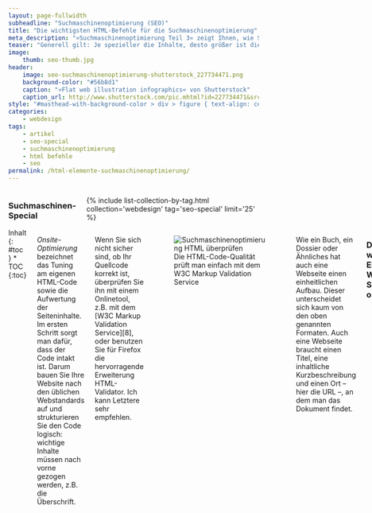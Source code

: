 ```yaml
---
layout: page-fullwidth
subheadline: "Suchmaschinenoptimierung (SEO)"
title: "Die wichtigsten HTML-Befehle für die Suchmaschinenoptimierung"
meta_description: "»Suchmaschinenoptimierung Teil 3« zeigt Ihnen, wie Sie optimale Keywords (Suchworte, Schlagwörter) für Ihre Artikel recerchieren, aussuchen und nutzen."
teaser: "Generell gilt: Je spezieller die Inhalte, desto größer ist die Wahrschein&shy;lichkeit, eine gute Platzierung in den Suchmaschinen zu erreichen. Das sogenannte »Ranking« beeinflussen Sie maßgeblich, indem Sie Ihr Material sinnvoll aufarbeiten. Denn ein Dokument wird nur dann Teil eines Suchergebnisses, wenn es das gesuchte Wort als Begriff enthält.Darum gehört zu den wichtigsten Aufgaben die Wahl der geeigneten Schlüsselwörter."
image:
    thumb: seo-thumb.jpg
header:
    image: seo-suchmaschinenoptimierung-shutterstock_227734471.png
    background-color: "#56b8d1"
    caption: "»Flat web illustration infographics« von Shutterstock"
    caption_url: http://www.shutterstock.com/pic.mhtml?id=227734471&src=id
style: "#masthead-with-background-color > div > figure { text-align: center; }"
categories:
    - webdesign
tags:
    - artikel
    - seo-special
    - suchmaschinenoptimierung
    - html befehle
    - seo
permalink: /html-elemente-suchmaschinenoptimierung/
---
```

<div class="row">
<div class="medium-5 medium-push-7 columns" markdown="1">
<h3 class="m0">Suchmaschinen-Special</h3>

{% include list-collection-by-tag.html collection='webdesign' tag='seo-special' limit='25' %}

</div><!-- /.medium-5.columns -->


<div class="medium-7 medium-pull-5 columns" markdown="1">

<div class="panel radius" markdown="1">
Inhalt
{: #toc }
*  TOC
{:toc}
</div>

*Onsite-Optimierung* bezeichnet das Tuning am eigenen HTML-Code sowie die Aufwertung der Seiteninhalte. Im ersten Schritt sorgt man dafür, dass der Code intakt ist. Darum bauen Sie Ihre Website nach den üblichen Webstandards auf und strukturieren Sie den Code logisch: wichtige Inhalte müssen nach vorne gezogen werden, z.B. die Überschrift.

Wenn Sie sich nicht sicher sind, ob Ihr Quellcode korrekt ist, überprüfen Sie ihn mit einem Onlinetool, z.B. mit dem [W3C Markup Validation Service][8], oder benutzen Sie für Firefox die hervorragende Erweiterung HTML-Validator. Ich kann Letztere sehr empfehlen.

<figure>
<img src="{{ site.urlimg }}suchmaschinenoptimierung-html-optimieren.png" alt="Suchmaschinenoptimierung HTML überprüfen">
<figcaption>Die HTML-Code-Qualität prüft man einfach mit dem W3C Markup Validation Service</figcaption>
</figure>

Wie ein Buch, ein Dossier oder Ähnliches hat auch eine Webseite einen einheitlichen Aufbau. Dieser unterscheidet sich kaum von den oben genannten Formaten. Auch eine Webseite braucht einen Titel, eine inhaltliche Kurzbeschreibung und einen Ort – hier die URL –, an dem man das Dokument findet.


### Die drei wichtigsten Elemente einer Webseite für die Suchmaschinen&shy;optimierung

**`<title>` – Jedes Dokument braucht eine Überschrift:** Wie bei einem normalen, journalistisch einwandfreien Artikel, ist auch bei einer Webseite die Überschrift ein maßgeblicher Faktor dafür, ob sie angeschaut wird. Denken Sie daran, dass die Überschrift nicht nur auf Ihrer Website auftaucht. Auch in RSS-Readern, in Bookmarks oder anderen Websites taucht dieser Titel auf.

![]({{ site.urlimg }}suchmaschinenoptimierung-html-befehl-2.png)

Im Vergleich zum Printmedium richtet sich die Überschrift aber nicht nur an den Leser, sondern auch an eine »dumme« Maschine, die lediglich auf Algorithmen basiert. Während ein Leser »Prinz Poldi« in Beziehung zu »Lukas Podolski« setzt, verbindet bzw. assoziert die Suchmaschine einen derartigen Artikel nicht unbedingt mit dem Fußballspieler, es sei denn, die Suchmaschine hat nach zahlreichen Links einen Zusammenhang erkannt.

Sucht jemand z.B. »Lukas Podolski«, listet die Suchmaschine nicht automatisch einen passenden Artikel wie »Prinz Poldi« auf, sondern nur dann, wenn die Keywords »Lukas Podolski« kontinuierlich im Artikel auftauchen.

Darum ist es ratsam, die primär wichtigen Keywords im Titel zu nennen. Diese Wörter positionieren Sie eingerahmt durch das `<title>`-Tag eines HTML-Dokuments, auf das die Suchmaschinen für Ihre Suchergebnisse zurückgreifen. Verschwenden Sie dabei nicht zu viele Zeichen für den Namen Ihres Weblogs bzw. Ihrer Website. Auch auf einen Slogan sollten Sie verzichten, wenn er nicht wirklich wichtige Keywords enthält, die in jedem Dokument auftauchen sollen. Hier ein Beispiel:

{% highlight html %}
<title>»Lukas Podolski: Prinz Poldi auf dem falschen Fuß erwischt«</title>
{% endhighlight %}

Wenn möglich, sollte der Titel kurz und knackig sein und nur wenige Keywords und Wörter beinhalten. Auf den Punkt getextete Überschriften helfen auch dem Leser bei der Suche, während er Inhalte überfliegt. Benutzen Sie am besten maximal 70 Zeichen, denn dadurch verhindern Sie, dass Google Ihre Überschrift selbst kürzt.

{% include alert info='Bei der Eingabe eines neuen WordPress-Artikels können Sie sowohl den Titel des Dokuments als auch die URL nach Ihren Vorlieben gestalten. Dabei setzt sich der Inhalt zwischen den &lt;title&gt;-Tags eines einzelnen Dokuments in der Regel aus dem Namen des Blogs, der Kategorie und dem Artikelnamen zusammen.<br><br>Wie und in welcher Reihenfolge die »Zutaten« angezeigt werden, hängt vom jeweiligen Theme ab. Um den Namen der URL zu ändern, müssen Sie den Artikel mindestens einmal abgespeichert haben. Dann wird der Button Bearbeiten eingeblendet, wie in Abbildung 7-6 zu sehen ist. Über einen Klick auf den Button erhalten Sie die Möglichkeit, die URL zu gestalten.' %}

![]({{ site.urlimg }}suchmaschinenoptimierung-html-befehl-1.png)

**`<meta name=»description«/>-Description:` Neben einem exzellenten Titel liegt die große Kunst darin, eine packende und überzeugende Kurzbeschreibung des auf der Webseite angebotenen Inhalts zu verfassen.** Dafür stehen Ihnen 150 bis maximal 160 Zeichen zur Verfügung. Diese Kurzbeschreibung muss Leser zum Klicken animieren, muss die wichtigsten Keywords beinhalten und auch noch gut klingen. Obendrein positioniert man auch noch die Keywords so weit vorn im Text wie möglich.

Aber gerade diese Herausforderungen machen die Suchmaschinenoptimierung spannend und verbessern oftmals Ihre Schreibfähigkeiten. Sie werden einfach gezwungen, so schnell wie möglich auf den Punkt zu kommen – eine der wichtigsten Regeln im Journalismus. Haben Sie die Kurzbeschreibung getextet, muss diese im Description-Metatag auftauchen.

{% highlight html %}
<meta name="description" content="Jeannette Corneille (Köln) bietet Kommunikation und Design mit den Schwerpunkten Illustration auf und mit Stoff, Collagen und Zeichnungen." />
{% endhighlight %}

Gleichzeitig empfehle ich, diese Kurzbeschreibung nicht nur in den Metadaten der Webseite auftauchen zu lassen, sondern auch so weit wie möglich vorn im Artikel, z.B. als Anreißer. So »sieht« die Suchmaschine, dass die Kurzbeschreibung in den Metadaten und auf der Webseite auftauchen und kein Spamming vorliegt. Je konsistenter Ihre Artikel sind, desto besser.

**`URL-Design` – lesbare, suchmaschinenfreundliche URLs:** Das letzte und nicht zu unterschätzende Element ist die URL eines Artikels. Beobachten Sie sich einmal selbst, wenn Sie Inhalte per Google & Co. suchen. Oftmals unbewusst oder mit einem kurzen Blick überprüfen Sie als Suchender die URL. Kenne ich bereits die Website? Welche Begriffe tauchen in der URL auf? Ist die URL verständlich und logisch aufgebaut?

Platzieren Sie die gleichen Keywords darum auch im Dateinamen oder der URL des Dokuments und achten Sie auf eine sinnvolle Baumstruktur Ihrer Website. Diese Struktur sollte den Aufbau Ihrer Website widerspiegeln. Vertraut Google Ihrer Website, ersetzt die Suchmaschine Links mittlerweile auch durch eine eigens generierte Breadcrumb-Navigation. So klicken Surfer sicherlich eher auf einen verständlichen als auf einen ominösen Link, der aus einer wirren Kombination von Zeichen besteht. Aussagelos wäre beispielsweise ein solcher Link:

`http://www.domain.de/arc/item=023759`

Ansprechender und sinnvoller ist der folgende Link zum gleichen
Inhalt:

`http://www.domain.de/biografie/journalist-mustermann.html`

Vermeiden Sie Übertreibungen – das sogenannte Keyword-Stuffing.Dieses werten Suchmaschinen möglicherweise als Spam-Versuch:

`http://www.domain.de/biografie/biografie/biografie-journalistmustermann.html`

{% include alert info='WordPress eignet sich hervorragend für die Suchmaschinenoptimierung. Die Struktur der Permalinks beeinflussen Sie im Backend in den Einstellungen unter Permalinks.' %}

Merken Sie sich auch die folgenden Richtlinien zum URLDesign:

* Benutzen Sie den Bindestrich bzw. das Minuszeichen zum Trennen von Keywords.
* Überschreiten Sie nicht eine Verzeichnistiefe von mehr als drei Unterverzeichnissen. Je weiter unten ein Dokument in der Baumstruktur angeordnet ist, desto weniger Bedeutung wird ihm beigemessen.
* Vermeiden Sie PHP-Parameterangaben in der URL, denn Zeichen wie »?« oder »&« verschlechtern das Ergebnis, weil Google diese Dokumente als dynamisch einstuft. Das bedeutet: je statischer eine Webseite, desto besser.

[Teil 5: Aufbau und Struktur einer suchmaschinenoptimierten Webseite ›]({{ site.url }}/struktur-suchmaschinenoptimierte-website/)
{: .button.radius }


 [1]: http://de.wikipedia.org/wiki/Braillezeile
 [2]: {{ site.url }}/recherche/
 [3]: https://adwords.google.de/KeywordPlanner
 [4]: https://www.google.de/adwords/
 [5]: https://metager.de/klassik/asso/
 [6]: https://moz.com/search-ranking-factors
 [7]: http://www.smashingmagazine.com/2009/11/08/getting-started-with-content-management-systems/
 [8]: https://validator.w3.org/
 [9]: #
 [10]: #

</div><!-- /.medium-7.columns -->
</div><!-- /.row -->
